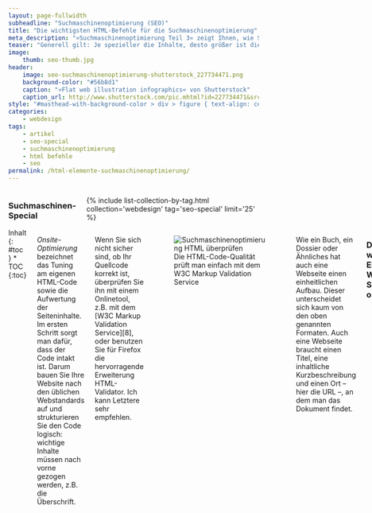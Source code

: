 ```yaml
---
layout: page-fullwidth
subheadline: "Suchmaschinenoptimierung (SEO)"
title: "Die wichtigsten HTML-Befehle für die Suchmaschinenoptimierung"
meta_description: "»Suchmaschinenoptimierung Teil 3« zeigt Ihnen, wie Sie optimale Keywords (Suchworte, Schlagwörter) für Ihre Artikel recerchieren, aussuchen und nutzen."
teaser: "Generell gilt: Je spezieller die Inhalte, desto größer ist die Wahrschein&shy;lichkeit, eine gute Platzierung in den Suchmaschinen zu erreichen. Das sogenannte »Ranking« beeinflussen Sie maßgeblich, indem Sie Ihr Material sinnvoll aufarbeiten. Denn ein Dokument wird nur dann Teil eines Suchergebnisses, wenn es das gesuchte Wort als Begriff enthält.Darum gehört zu den wichtigsten Aufgaben die Wahl der geeigneten Schlüsselwörter."
image:
    thumb: seo-thumb.jpg
header:
    image: seo-suchmaschinenoptimierung-shutterstock_227734471.png
    background-color: "#56b8d1"
    caption: "»Flat web illustration infographics« von Shutterstock"
    caption_url: http://www.shutterstock.com/pic.mhtml?id=227734471&src=id
style: "#masthead-with-background-color > div > figure { text-align: center; }"
categories:
    - webdesign
tags:
    - artikel
    - seo-special
    - suchmaschinenoptimierung
    - html befehle
    - seo
permalink: /html-elemente-suchmaschinenoptimierung/
---
```

<div class="row">
<div class="medium-5 medium-push-7 columns" markdown="1">
<h3 class="m0">Suchmaschinen-Special</h3>

{% include list-collection-by-tag.html collection='webdesign' tag='seo-special' limit='25' %}

</div><!-- /.medium-5.columns -->


<div class="medium-7 medium-pull-5 columns" markdown="1">

<div class="panel radius" markdown="1">
Inhalt
{: #toc }
*  TOC
{:toc}
</div>

*Onsite-Optimierung* bezeichnet das Tuning am eigenen HTML-Code sowie die Aufwertung der Seiteninhalte. Im ersten Schritt sorgt man dafür, dass der Code intakt ist. Darum bauen Sie Ihre Website nach den üblichen Webstandards auf und strukturieren Sie den Code logisch: wichtige Inhalte müssen nach vorne gezogen werden, z.B. die Überschrift.

Wenn Sie sich nicht sicher sind, ob Ihr Quellcode korrekt ist, überprüfen Sie ihn mit einem Onlinetool, z.B. mit dem [W3C Markup Validation Service][8], oder benutzen Sie für Firefox die hervorragende Erweiterung HTML-Validator. Ich kann Letztere sehr empfehlen.

<figure>
<img src="{{ site.urlimg }}suchmaschinenoptimierung-html-optimieren.png" alt="Suchmaschinenoptimierung HTML überprüfen">
<figcaption>Die HTML-Code-Qualität prüft man einfach mit dem W3C Markup Validation Service</figcaption>
</figure>

Wie ein Buch, ein Dossier oder Ähnliches hat auch eine Webseite einen einheitlichen Aufbau. Dieser unterscheidet sich kaum von den oben genannten Formaten. Auch eine Webseite braucht einen Titel, eine inhaltliche Kurzbeschreibung und einen Ort – hier die URL –, an dem man das Dokument findet.


### Die drei wichtigsten Elemente einer Webseite für die Suchmaschinen&shy;optimierung

**`<title>` – Jedes Dokument braucht eine Überschrift:** Wie bei einem normalen, journalistisch einwandfreien Artikel, ist auch bei einer Webseite die Überschrift ein maßgeblicher Faktor dafür, ob sie angeschaut wird. Denken Sie daran, dass die Überschrift nicht nur auf Ihrer Website auftaucht. Auch in RSS-Readern, in Bookmarks oder anderen Websites taucht dieser Titel auf.

![]({{ site.urlimg }}suchmaschinenoptimierung-html-befehl-2.png)

Im Vergleich zum Printmedium richtet sich die Überschrift aber nicht nur an den Leser, sondern auch an eine »dumme« Maschine, die lediglich auf Algorithmen basiert. Während ein Leser »Prinz Poldi« in Beziehung zu »Lukas Podolski« setzt, verbindet bzw. assoziert die Suchmaschine einen derartigen Artikel nicht unbedingt mit dem Fußballspieler, es sei denn, die Suchmaschine hat nach zahlreichen Links einen Zusammenhang erkannt.

Sucht jemand z.B. »Lukas Podolski«, listet die Suchmaschine nicht automatisch einen passenden Artikel wie »Prinz Poldi« auf, sondern nur dann, wenn die Keywords »Lukas Podolski« kontinuierlich im Artikel auftauchen.

Darum ist es ratsam, die primär wichtigen Keywords im Titel zu nennen. Diese Wörter positionieren Sie eingerahmt durch das `<title>`-Tag eines HTML-Dokuments, auf das die Suchmaschinen für Ihre Suchergebnisse zurückgreifen. Verschwenden Sie dabei nicht zu viele Zeichen für den Namen Ihres Weblogs bzw. Ihrer Website. Auch auf einen Slogan sollten Sie verzichten, wenn er nicht wirklich wichtige Keywords enthält, die in jedem Dokument auftauchen sollen. Hier ein Beispiel:

{% highlight html %}
<title>»Lukas Podolski: Prinz Poldi auf dem falschen Fuß erwischt«</title>
{% endhighlight %}

Wenn möglich, sollte der Titel kurz und knackig sein und nur wenige Keywords und Wörter beinhalten. Auf den Punkt getextete Überschriften helfen auch dem Leser bei der Suche, während er Inhalte überfliegt. Benutzen Sie am besten maximal 70 Zeichen, denn dadurch verhindern Sie, dass Google Ihre Überschrift selbst kürzt.

{% include alert info='Bei der Eingabe eines neuen WordPress-Artikels können Sie sowohl den Titel des Dokuments als auch die URL nach Ihren Vorlieben gestalten. Dabei setzt sich der Inhalt zwischen den &lt;title&gt;-Tags eines einzelnen Dokuments in der Regel aus dem Namen des Blogs, der Kategorie und dem Artikelnamen zusammen.<br><br>Wie und in welcher Reihenfolge die »Zutaten« angezeigt werden, hängt vom jeweiligen Theme ab. Um den Namen der URL zu ändern, müssen Sie den Artikel mindestens einmal abgespeichert haben. Dann wird der Button Bearbeiten eingeblendet, wie in Abbildung 7-6 zu sehen ist. Über einen Klick auf den Button erhalten Sie die Möglichkeit, die URL zu gestalten.' %}

![]({{ site.urlimg }}suchmaschinenoptimierung-html-befehl-1.png)

**`<meta name=»description«/>-Description:` Neben einem exzellenten Titel liegt die große Kunst darin, eine packende und überzeugende Kurzbeschreibung des auf der Webseite angebotenen Inhalts zu verfassen.** Dafür stehen Ihnen 150 bis maximal 160 Zeichen zur Verfügung. Diese Kurzbeschreibung muss Leser zum Klicken animieren, muss die wichtigsten Keywords beinhalten und auch noch gut klingen. Obendrein positioniert man auch noch die Keywords so weit vorn im Text wie möglich.

Aber gerade diese Herausforderungen machen die Suchmaschinenoptimierung spannend und verbessern oftmals Ihre Schreibfähigkeiten. Sie werden einfach gezwungen, so schnell wie möglich auf den Punkt zu kommen – eine der wichtigsten Regeln im Journalismus. Haben Sie die Kurzbeschreibung getextet, muss diese im Description-Metatag auftauchen.

{% highlight html %}
<meta name="description" content="Jeannette Corneille (Köln) bietet Kommunikation und Design mit den Schwerpunkten Illustration auf und mit Stoff, Collagen und Zeichnungen." />
{% endhighlight %}

Gleichzeitig empfehle ich, diese Kurzbeschreibung nicht nur in den Metadaten der Webseite auftauchen zu lassen, sondern auch so weit wie möglich vorn im Artikel, z.B. als Anreißer. So »sieht« die Suchmaschine, dass die Kurzbeschreibung in den Metadaten und auf der Webseite auftauchen und kein Spamming vorliegt. Je konsistenter Ihre Artikel sind, desto besser.

**`URL-Design` – lesbare, suchmaschinenfreundliche URLs:** Das letzte und nicht zu unterschätzende Element ist die URL eines Artikels. Beobachten Sie sich einmal selbst, wenn Sie Inhalte per Google & Co. suchen. Oftmals unbewusst oder mit einem kurzen Blick überprüfen Sie als Suchender die URL. Kenne ich bereits die Website? Welche Begriffe tauchen in der URL auf? Ist die URL verständlich und logisch aufgebaut?

Platzieren Sie die gleichen Keywords darum auch im Dateinamen oder der URL des Dokuments und achten Sie auf eine sinnvolle Baumstruktur Ihrer Website. Diese Struktur sollte den Aufbau Ihrer Website widerspiegeln. Vertraut Google Ihrer Website, ersetzt die Suchmaschine Links mittlerweile auch durch eine eigens generierte Breadcrumb-Navigation. So klicken Surfer sicherlich eher auf einen verständlichen als auf einen ominösen Link, der aus einer wirren Kombination von Zeichen besteht. Aussagelos wäre beispielsweise ein solcher Link:

`http://www.domain.de/arc/item=023759`

Ansprechender und sinnvoller ist der folgende Link zum gleichen
Inhalt:

`http://www.domain.de/biografie/journalist-mustermann.html`

Vermeiden Sie Übertreibungen – das sogenannte Keyword-Stuffing.Dieses werten Suchmaschinen möglicherweise als Spam-Versuch:

`http://www.domain.de/biografie/biografie/biografie-journalistmustermann.html`

{% include alert info='WordPress eignet sich hervorragend für die Suchmaschinenoptimierung. Die Struktur der Permalinks beeinflussen Sie im Backend in den Einstellungen unter Permalinks.' %}

Merken Sie sich auch die folgenden Richtlinien zum URLDesign:

* Benutzen Sie den Bindestrich bzw. das Minuszeichen zum Trennen von Keywords.
* Überschreiten Sie nicht eine Verzeichnistiefe von mehr als drei Unterverzeichnissen. Je weiter unten ein Dokument in der Baumstruktur angeordnet ist, desto weniger Bedeutung wird ihm beigemessen.
* Vermeiden Sie PHP-Parameterangaben in der URL, denn Zeichen wie »?« oder »&« verschlechtern das Ergebnis, weil Google diese Dokumente als dynamisch einstuft. Das bedeutet: je statischer eine Webseite, desto besser.

[Teil 5: Aufbau und Struktur einer suchmaschinenoptimierten Webseite ›]({{ site.url }}/struktur-suchmaschinenoptimierte-website/)
{: .button.radius }


 [1]: http://de.wikipedia.org/wiki/Braillezeile
 [2]: {{ site.url }}/recherche/
 [3]: https://adwords.google.de/KeywordPlanner
 [4]: https://www.google.de/adwords/
 [5]: https://metager.de/klassik/asso/
 [6]: https://moz.com/search-ranking-factors
 [7]: http://www.smashingmagazine.com/2009/11/08/getting-started-with-content-management-systems/
 [8]: https://validator.w3.org/
 [9]: #
 [10]: #

</div><!-- /.medium-7.columns -->
</div><!-- /.row -->
